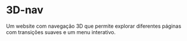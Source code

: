 # 3D-nav
Um website com navegação 3D que permite explorar diferentes páginas com transições suaves e um menu interativo.
